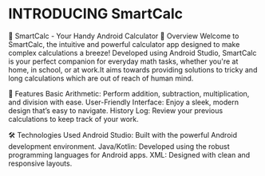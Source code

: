 # INTRODUCING SmartCalc

📱 SmartCalc - Your Handy Android Calculator
🧮 Overview
Welcome to SmartCalc, the intuitive and powerful calculator app designed to make complex calculations a breeze! Developed using Android Studio, SmartCalc is your perfect companion for everyday math tasks, whether you're at home, in school, or at work.It aims towards providing solutions to tricky and long calculations which are out of reach of human mind.

🚀 Features
Basic Arithmetic: Perform addition, subtraction, multiplication, and division with ease.
User-Friendly Interface: Enjoy a sleek, modern design that’s easy to navigate.
History Log: Review your previous calculations to keep track of your work.

🛠️ Technologies Used
Android Studio: Built with the powerful Android development environment.
Java/Kotlin: Developed using the robust programming languages for Android apps.
XML: Designed with clean and responsive layouts.
